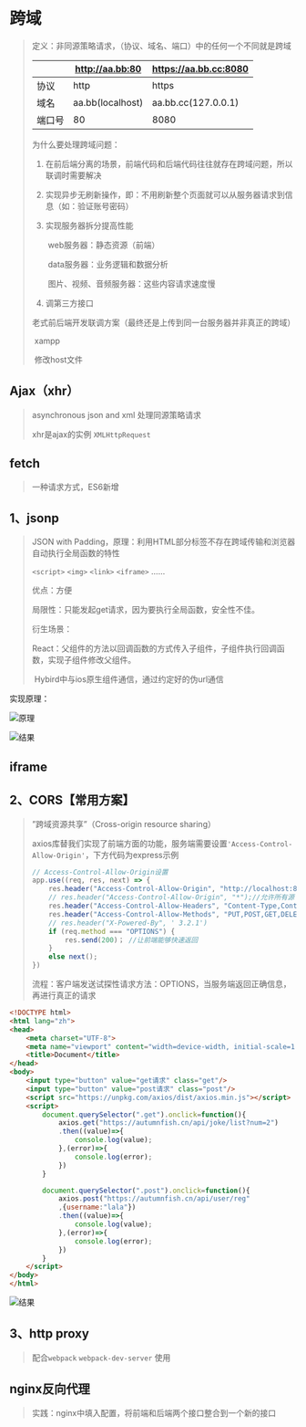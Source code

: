 # 跨域

> 定义：非同源策略请求，（协议、域名、端口）中的任何一个不同就是跨域
>
> |        | http://aa.bb:80  | https://aa.bb.cc:8080 |
> | ------ | ---------------- | --------------------- |
> | 协议   | http             | https                 |
> | 域名   | aa.bb(localhost) | aa.bb.cc(127.0.0.1)   |
> | 端口号 | 80               | 8080                  |
>
> 为什么要处理跨域问题：
>
> 1. 在前后端分离的场景，前端代码和后端代码往往就存在跨域问题，所以联调时需要解决
>
> 2. 实现异步无刷新操作，即：不用刷新整个页面就可以从服务器请求到信息（如：验证账号密码）
>
> 3. 实现服务器拆分提高性能
>
>     ​	web服务器：静态资源（前端）
>
>     ​	data服务器：业务逻辑和数据分析
>
>     ​	图片、视频、音频服务器：这些内容请求速度慢
>
> 4. 调第三方接口
>
> 老式前后端开发联调方案（最终还是上传到同一台服务器并非真正的跨域）
>
> ​	xampp
>
> ​	修改host文件

## Ajax（xhr）

> asynchronous json and xml 处理同源策略请求
>
> xhr是ajax的实例  `XMLHttpRequest`

## fetch

> 一种请求方式，ES6新增

## 1、jsonp

> JSON with Padding，原理：利用HTML部分标签不存在跨域传输和浏览器自动执行全局函数的特性
>
> `<script>`
> `<img>`
> `<link>`
> `<iframe>`
>   ……
>
> 优点：方便
>
> 局限性：只能发起get请求，因为要执行全局函数，安全性不佳。
>
> 衍生场景：
>
> ​	React：父组件的方法以回调函数的方式传入子组件，子组件执行回调函数，实现子组件修改父组件。
>
> ​	Hybird中与ios原生组件通信，通过约定好的伪url通信


实现原理：

![原理](https://zoulam-pic-repo.oss-cn-beijing.aliyuncs.com/img/image-20200814221008696.png)



![结果](https://zoulam-pic-repo.oss-cn-beijing.aliyuncs.com/img/image-20200814223400214.png)



## iframe

## 2、CORS【常用方案】

> ”跨域资源共享”（Cross-origin resource sharing）
>
> ​	axios库替我们实现了前端方面的功能，服务端需要设置`'Access-Control-Allow-Origin'`，下方代码为express示例
>
> ```JavaScript
> // Access-Control-Allow-Origin设置
> app.use((req, res, next) => {
>     res.header("Access-Control-Allow-Origin", "http://localhost:8000");//允许源 还有一种是填入 *
>     // res.header("Access-Control-Allow-Origin", "*");//允许所有源（就不能携带cookie），不安全
>     res.header("Access-Control-Allow-Headers", "Content-Type,Content-Length, Authorization, Accept,X-Requested-With");
>     res.header("Access-Control-Allow-Methods", "PUT,POST,GET,DELETE,OPTIONS");//允许请求的方法
>     // res.header("X-Powered-By", ' 3.2.1')
>     if (req.method === "OPTIONS") {
>         res.send(200)； //让前端能够快速返回
>     }
>     else next();
> })
> ```
>
> 流程：客户端发送试探性请求方法：OPTIONS，当服务端返回正确信息，再进行真正的请求

```html
<!DOCTYPE html>
<html lang="zh">
<head>
    <meta charset="UTF-8">
    <meta name="viewport" content="width=device-width, initial-scale=1.0">
    <title>Document</title>
</head>
<body>
    <input type="button" value="get请求" class="get"/>
    <input type="button" value="post请求" class="post"/>
    <script src="https://unpkg.com/axios/dist/axios.min.js"></script>
    <script>
        document.querySelector(".get").onclick=function(){
            axios.get("https://autumnfish.cn/api/joke/list?num=2")
            .then((value)=>{
                console.log(value);
            },(error)=>{
                console.log(error);
            })
        }

        document.querySelector(".post").onclick=function(){
            axios.post("https://autumnfish.cn/api/user/reg"
            ,{username:"lala"})
            .then((value)=>{
                console.log(value);
            },(error)=>{
                console.log(error);
            })
        }
    </script>
</body>
</html>
```

![结果](https://zoulam-pic-repo.oss-cn-beijing.aliyuncs.com/img/image-20200814230844794.png)

## 3、http proxy

> 配合`webpack` `webpack-dev-server` 使用

## nginx反向代理

> 实践：nginx中填入配置，将前端和后端两个接口整合到一个新的接口

